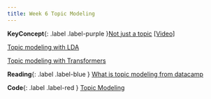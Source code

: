 ```yaml
---
title: Week 6 Topic Modeling
---
```



**KeyConcept**{: .label .label-purple }[Not just a topic](../notes/topicmodeling)
   [[Video]](#)

[Topic modeling with LDA](../notes/lda)

[Topic modeling with Transformers](../notes/bertopic)




**Reading**{: .label .label-blue } [What is topic modeling from datacamp](https://www.datacamp.com/tutorial/what-is-topic-modeling)

**Code**{: .label .label-red } [Topic Modeling](#) 
